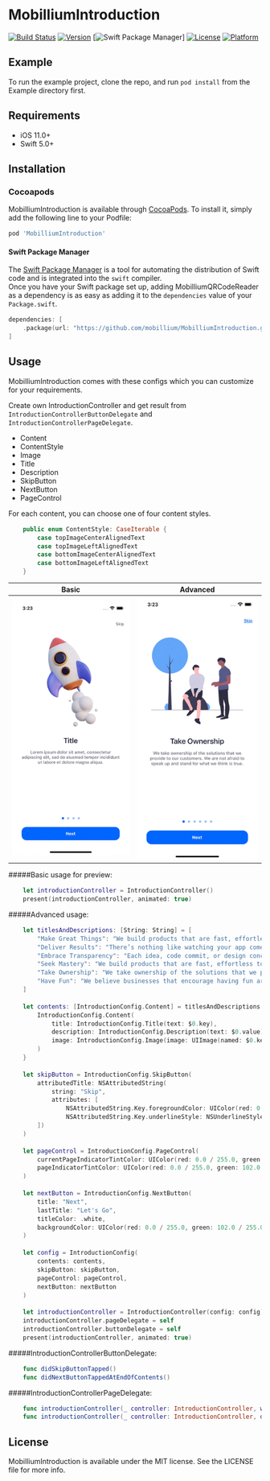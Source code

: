 # MobilliumIntroduction

[![Build Status](https://github.com/mobillium/MobilliumIntroduction/actions/workflows/ci.yml/badge.svg)](https://github.com/mobillium/MobilliumIntroduction/actions/workflows/ci.yml)
[![Version](https://img.shields.io/cocoapods/v/MobilliumIntroduction.svg?style=flat)](https://cocoapods.org/pods/MobilliumIntroduction)
[![Swift Package Manager](https://img.shields.io/badge/Swift_Package_Manager-compatible-orange?style=flat-square)]
[![License](https://img.shields.io/cocoapods/l/MobilliumIntroduction.svg?style=flat)](https://cocoapods.org/pods/MobilliumIntroduction)
[![Platform](https://img.shields.io/cocoapods/p/MobilliumIntroduction.svg?style=flat)](https://cocoapods.org/pods/MobilliumIntroduction)

## Example

To run the example project, clone the repo, and run `pod install` from the Example directory first.

## Requirements

- iOS 11.0+
- Swift 5.0+

## Installation

### Cocoapods

MobilliumIntroduction is available through [CocoaPods](https://cocoapods.org). To install
it, simply add the following line to your Podfile:

```ruby
pod 'MobilliumIntroduction'
```

#### Swift Package Manager

The [Swift Package Manager](https://swift.org/package-manager/) is a tool for automating the distribution of Swift code and is integrated into the `swift` compiler.    
Once you have your Swift package set up, adding MobilliumQRCodeReader as a dependency is as easy as adding it to the `dependencies` value of your `Package.swift`.

```swift
dependencies: [
    .package(url: "https://github.com/mobillium/MobilliumIntroduction.git", .upToNextMajor(from: "1.0.0"))
]
```

## Usage
MobilliumIntroduction comes with these configs which you can customize for your requirements.

Create own IntroductionController and get result from `IntroductionControllerButtonDelegate` and `IntroductionControllerPageDelegate`.

- Content
- ContentStyle
- Image
- Title
- Description
- SkipButton
- NextButton
- PageControl

For each content, you can choose one of four content styles.
```swift
    public enum ContentStyle: CaseIterable {
        case topImageCenterAlignedText
        case topImageLeftAlignedText
        case bottomImageCenterAlignedText
        case bottomImageLeftAlignedText
    }
```

| Basic | Advanced |
| --- | --- |
| ![Basic](Resources/basic.gif) | ![Advanced](Resources/advanced.gif) |

#####Basic usage for preview:
```swift
    let introductionController = IntroductionController()
    present(introductionController, animated: true)
```

#####Advanced usage:
```swift
    let titlesAndDescriptions: [String: String] = [
        "Make Great Things": "We build products that are fast, effortless to use and aesthetically pleased. We roll up our sleeves and create things worthy of our clients’ and users’ time.",
        "Deliver Results": "There’s nothing like watching your app come alive. Each week we deliver a build of your app with release notes on what’s new, updated, fixed, or in progress.",
        "Embrace Transparency": "Each idea, code commit, or design concept is put into a shared space. You don’t just get an email that shows what we did when we’re done.",
        "Seek Mastery": "We build products that are fast, effortless to use and aesthetically pleased. We roll up our sleeves and create things worthy of our clients’ and users’ time.",
        "Take Ownership": "We take ownership of the solutions that we provide to our customers. We are not afraid to speak up and stand for what we think is true.",
        "Have Fun": "We believe businesses that encourage having fun are the ones where the best people do their best work."
    ]

    let contents: [IntroductionConfig.Content] = titlesAndDescriptions.compactMap {
        IntroductionConfig.Content(
            title: IntroductionConfig.Title(text: $0.key),
            description: IntroductionConfig.Description(text: $0.value),
            image: IntroductionConfig.Image(image: UIImage(named: $0.key.replacingOccurrences(of: " ", with: ""))!)
        )
    }

    let skipButton = IntroductionConfig.SkipButton(
        attributedTitle: NSAttributedString(
            string: "Skip",
            attributes: [
                NSAttributedString.Key.foregroundColor: UIColor(red: 0.0 / 255.0, green: 102.0 / 255.0, blue: 255.0 / 255.0, alpha: 1.0),
                NSAttributedString.Key.underlineStyle: NSUnderlineStyle.single.rawValue
        ])
    )

    let pageControl = IntroductionConfig.PageControl(
        currentPageIndicatorTintColor: UIColor(red: 0.0 / 255.0, green: 102.0 / 255.0, blue: 255.0 / 255.0, alpha: 1.0),
        pageIndicatorTintColor: UIColor(red: 0.0 / 255.0, green: 102.0 / 255.0, blue: 255.0 / 255.0, alpha: 0.4)
    )

    let nextButton = IntroductionConfig.NextButton(
        title: "Next",
        lastTitle: "Let's Go",
        titleColor: .white,
        backgroundColor: UIColor(red: 0.0 / 255.0, green: 102.0 / 255.0, blue: 255.0 / 255.0, alpha: 1.0)
    )

    let config = IntroductionConfig(
        contents: contents,
        skipButton: skipButton,
        pageControl: pageControl,
        nextButton: nextButton
    )

    let introductionController = IntroductionController(config: config)
    introductionController.pageDelegate = self
    introductionController.buttonDelegate = self
    present(introductionController, animated: true)
```

#####IntroductionControllerButtonDelegate:
```swift
    func didSkipButtonTapped()
    func didNextButtonTappedAtEndOfContents()
```

#####IntroductionControllerPageDelegate:
```swift
    func introductionController(_ controller: IntroductionController, willDisplay index: Int)
    func introductionController(_ controller: IntroductionController, didEndDisplaying index: Int)
```

## License

MobilliumIntroduction is available under the MIT license. See the LICENSE file for more info.
